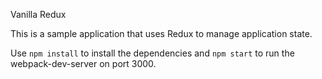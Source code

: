 Vanilla Redux

This is a sample application that uses Redux to manage application state.

Use `npm install` to install the dependencies and `npm start` to run the webpack-dev-server on port 3000.

